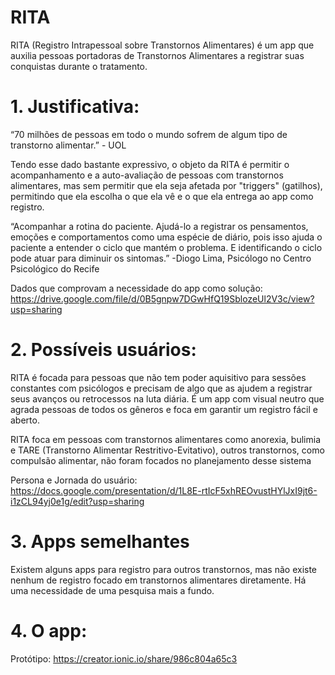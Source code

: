 # RITA

RITA (Registro Intrapessoal sobre Transtornos Alimentares) é um app que auxilia pessoas portadoras de Transtornos Alimentares a registrar suas conquistas durante o tratamento.

# 1. Justificativa:

“70 milhões de pessoas em todo o mundo sofrem de algum tipo de transtorno alimentar.” - UOL

Tendo esse dado bastante expressivo, o objeto da RITA é permitir o acompanhamento e a auto-avaliação de pessoas com transtornos alimentares, mas sem permitir que ela seja afetada por "triggers" (gatilhos), permitindo que ela escolha o que ela vê e o que ela entrega ao app como registro.

“Acompanhar a rotina do paciente. Ajudá-lo a registrar os pensamentos, emoções e comportamentos como uma espécie de diário, pois isso ajuda o paciente a entender o ciclo que mantém o problema. E identificando o ciclo pode atuar para diminuir os sintomas.” -Diogo Lima, Psicólogo no Centro Psicológico do Recife

Dados que comprovam a necessidade do app como solução: https://drive.google.com/file/d/0B5gnpw7DGwHfQ19SblozeUl2V3c/view?usp=sharing

# 2. Possíveis usuários:

RITA é focada para pessoas que não tem poder aquisitivo para sessões constantes com psicólogos e precisam de algo que as ajudem a registrar seus avanços ou retrocessos na luta diária. É um app com visual neutro que agrada pessoas de todos os gêneros e foca em garantir um registro fácil e aberto. 

RITA foca em pessoas com transtornos alimentares como anorexia, bulimia e TARE (Transtorno Alimentar Restritivo-Evitativo), outros transtornos, como compulsão alimentar, não foram focados no planejamento desse sistema

Persona e Jornada do usuário: https://docs.google.com/presentation/d/1L8E-rtIcF5xhREOvustHYlJxI9jt6-i1zCL94yj0e1g/edit?usp=sharing

# 3. Apps semelhantes

Existem alguns apps para registro para outros transtornos, mas não existe nenhum de registro focado em transtornos alimentares diretamente. Há uma necessidade de uma pesquisa mais a fundo.

# 4. O app:

Protótipo: https://creator.ionic.io/share/986c804a65c3
